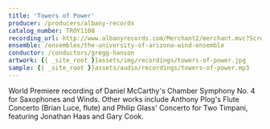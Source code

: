 ```yaml
---
title: 'Towers of Power'
producer: /producers/albany-records
catalog_number: TROY1108
recording_url: http://www.albanyrecords.com/Merchant2/merchant.mvc?Screen=PROD&Store_Code=AR&Product_Code=TROY1108&Category_Code=a-NR&Product_Count=20
ensemble: /ensembles/the-university-of-arizona-wind-ensemble
conductor: /conductors/gregg-hanson
artwork: {{ _site_root }}assets/img/recordings/towers-of-power.jpg
sample: {{ _site_root }}assets/audio/recordings/towers-of-power.mp3
---
```

World Premiere recording of Daniel McCarthy's Chamber Symphony No. 4 for Saxophones and Winds. Other works include Anthony Plog's Flute Concerto (Brian Luce, flute) and Philip Glass' Concerto for Two Timpani, featuring Jonathan Haas and Gary Cook.